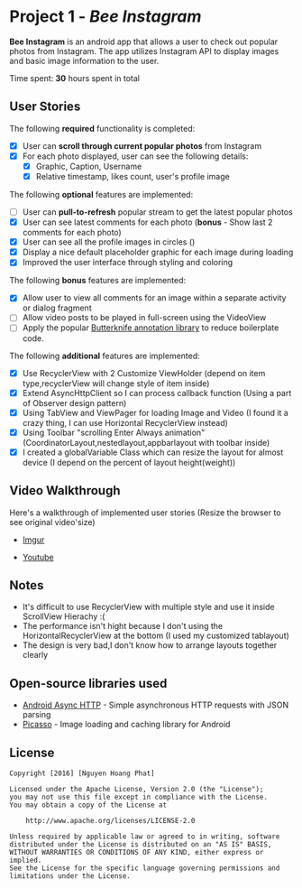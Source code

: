 # Project 1 - *Bee Instagram*

**Bee Instagram** is an android app that allows a user to check out popular photos from Instagram. The app utilizes Instagram API to display images and basic image information to the user.

Time spent: **30** hours spent in total

## User Stories

The following **required** functionality is completed:

* [X] User can **scroll through current popular photos** from Instagram
* [X] For each photo displayed, user can see the following details:
  * [X] Graphic, Caption, Username
  * [X] Relative timestamp, likes count, user's profile image

The following **optional** features are implemented:

* [ ] User can **pull-to-refresh** popular stream to get the latest popular photos
* [X] User can see latest comments for each photo (**bonus** - Show last 2 comments for each photo)
* [X] User can see all the profile images in circles ()
* [X] Display a nice default placeholder graphic for each image during loading
* [X] Improved the user interface through styling and coloring

The following **bonus** features are implemented:

* [X] Allow user to view all comments for an image within a separate activity or dialog fragment
* [ ] Allow video posts to be played in full-screen using the VideoView
* [ ] Apply the popular [Butterknife annotation library](http://guides.codepath.com/android/Reducing-View-Boilerplate-with-Butterknife) to reduce boilerplate code.

The following **additional** features are implemented:

* [X] Use RecyclerView with 2 Customize ViewHolder (depend on item type,recyclerView will change style of item inside) 
* [X] Extend AsyncHttpClient so I can process callback function (Using a part of Observer design pattern)
* [X] Using TabView and ViewPager for loading Image and Video (I found it a crazy thing, I can use Horizontal RecyclerView instead)
* [X] Using Toolbar "scrolling Enter Always animation" (CoordinatorLayout,nestedlayout,appbarlayout with toolbar inside)
* [X] I created a globalVariable Class which can resize the layout for almost device (I depend on the percent of layout height(weight))

## Video Walkthrough 

Here's a walkthrough of implemented user stories (Resize the browser to see original video'size)

- [Imgur](http://i.imgur.com/tKMNVFK.gifv) 

- [Youtube](https://www.youtube.com/watch?v=stT61gS2s7s&feature=youtu.be)


## Notes
- It's difficult to use RecyclerView with multiple style and use it inside ScrollView Hierachy :(
- The performance isn't hight because I don't using the HorizontalRecyclerView at the bottom (I used my customized tablayout)
- The design is very bad,I don't know how to arrange layouts together clearly

## Open-source libraries used

- [Android Async HTTP](https://github.com/loopj/android-async-http) - Simple asynchronous HTTP requests with JSON parsing
- [Picasso](http://square.github.io/picasso/) - Image loading and caching library for Android

## License

    Copyright [2016] [Nguyen Hoang Phat]

    Licensed under the Apache License, Version 2.0 (the "License");
    you may not use this file except in compliance with the License.
    You may obtain a copy of the License at

        http://www.apache.org/licenses/LICENSE-2.0

    Unless required by applicable law or agreed to in writing, software
    distributed under the License is distributed on an "AS IS" BASIS,
    WITHOUT WARRANTIES OR CONDITIONS OF ANY KIND, either express or implied.
    See the License for the specific language governing permissions and
    limitations under the License.
